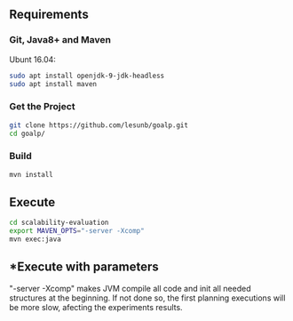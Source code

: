 
## Requirements

### Git, Java8+ and Maven

Ubunt 16.04:
``` bash
sudo apt install openjdk-9-jdk-headless
sudo apt install maven
```

### Get the Project 
``` bash
git clone https://github.com/lesunb/goalp.git
cd goalp/
```

### Build
``` bash
mvn install
```

## Execute
``` bash
cd scalability-evaluation
export MAVEN_OPTS="-server -Xcomp"
mvn exec:java
```
 
## *Execute with parameters
"-server -Xcomp" makes JVM compile all code and init all needed structures at the beginning. If not done so, the first planning executions will be more slow, afecting the experiments results.   